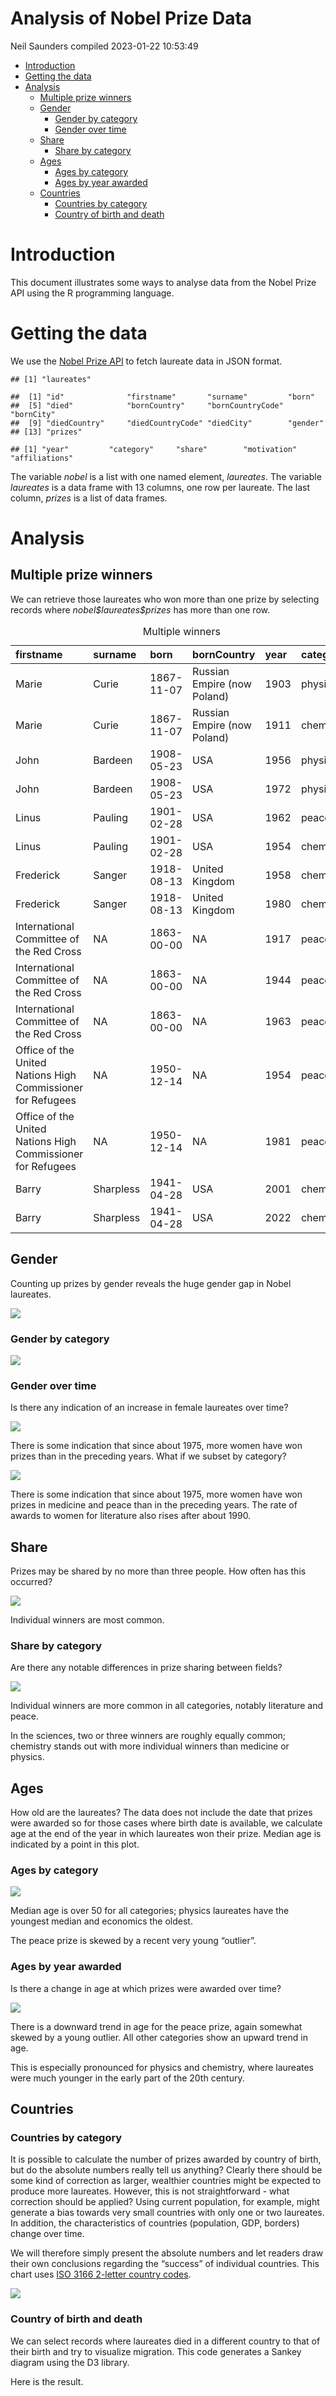 Analysis of Nobel Prize Data
================
Neil Saunders
compiled 2023-01-22 10:53:49

- <a href="#introduction" id="toc-introduction">Introduction</a>
- <a href="#getting-the-data" id="toc-getting-the-data">Getting the
  data</a>
- <a href="#analysis" id="toc-analysis">Analysis</a>
  - <a href="#multiple-prize-winners"
    id="toc-multiple-prize-winners">Multiple prize winners</a>
  - <a href="#gender" id="toc-gender">Gender</a>
    - <a href="#gender-by-category" id="toc-gender-by-category">Gender by
      category</a>
    - <a href="#gender-over-time" id="toc-gender-over-time">Gender over
      time</a>
  - <a href="#share" id="toc-share">Share</a>
    - <a href="#share-by-category" id="toc-share-by-category">Share by
      category</a>
  - <a href="#ages" id="toc-ages">Ages</a>
    - <a href="#ages-by-category" id="toc-ages-by-category">Ages by
      category</a>
    - <a href="#ages-by-year-awarded" id="toc-ages-by-year-awarded">Ages by
      year awarded</a>
  - <a href="#countries" id="toc-countries">Countries</a>
    - <a href="#countries-by-category"
      id="toc-countries-by-category">Countries by category</a>
    - <a href="#country-of-birth-and-death"
      id="toc-country-of-birth-and-death">Country of birth and death</a>

# Introduction

This document illustrates some ways to analyse data from the Nobel Prize
API using the R programming language.

# Getting the data

We use the [Nobel Prize API](https://nobelprize.readme.io/) to fetch
laureate data in JSON format.

    ## [1] "laureates"

    ##  [1] "id"              "firstname"       "surname"         "born"           
    ##  [5] "died"            "bornCountry"     "bornCountryCode" "bornCity"       
    ##  [9] "diedCountry"     "diedCountryCode" "diedCity"        "gender"         
    ## [13] "prizes"

    ## [1] "year"         "category"     "share"        "motivation"   "affiliations"

The variable *nobel* is a list with one named element, *laureates*. The
variable *laureates* is a data frame with 13 columns, one row per
laureate. The last column, *prizes* is a list of data frames.

# Analysis

## Multiple prize winners

We can retrieve those laureates who won more than one prize by selecting
records where *nobel\$laureates\$prizes* has more than one row.

<table class="table table-striped" style="margin-left: auto; margin-right: auto;">
<caption>
Multiple winners
</caption>
<thead>
<tr>
<th style="text-align:left;">
firstname
</th>
<th style="text-align:left;">
surname
</th>
<th style="text-align:left;">
born
</th>
<th style="text-align:left;">
bornCountry
</th>
<th style="text-align:left;">
year
</th>
<th style="text-align:left;">
category
</th>
</tr>
</thead>
<tbody>
<tr>
<td style="text-align:left;">
Marie
</td>
<td style="text-align:left;">
Curie
</td>
<td style="text-align:left;">
1867-11-07
</td>
<td style="text-align:left;">
Russian Empire (now Poland)
</td>
<td style="text-align:left;">
1903
</td>
<td style="text-align:left;">
physics
</td>
</tr>
<tr>
<td style="text-align:left;">
Marie
</td>
<td style="text-align:left;">
Curie
</td>
<td style="text-align:left;">
1867-11-07
</td>
<td style="text-align:left;">
Russian Empire (now Poland)
</td>
<td style="text-align:left;">
1911
</td>
<td style="text-align:left;">
chemistry
</td>
</tr>
<tr>
<td style="text-align:left;">
John
</td>
<td style="text-align:left;">
Bardeen
</td>
<td style="text-align:left;">
1908-05-23
</td>
<td style="text-align:left;">
USA
</td>
<td style="text-align:left;">
1956
</td>
<td style="text-align:left;">
physics
</td>
</tr>
<tr>
<td style="text-align:left;">
John
</td>
<td style="text-align:left;">
Bardeen
</td>
<td style="text-align:left;">
1908-05-23
</td>
<td style="text-align:left;">
USA
</td>
<td style="text-align:left;">
1972
</td>
<td style="text-align:left;">
physics
</td>
</tr>
<tr>
<td style="text-align:left;">
Linus
</td>
<td style="text-align:left;">
Pauling
</td>
<td style="text-align:left;">
1901-02-28
</td>
<td style="text-align:left;">
USA
</td>
<td style="text-align:left;">
1962
</td>
<td style="text-align:left;">
peace
</td>
</tr>
<tr>
<td style="text-align:left;">
Linus
</td>
<td style="text-align:left;">
Pauling
</td>
<td style="text-align:left;">
1901-02-28
</td>
<td style="text-align:left;">
USA
</td>
<td style="text-align:left;">
1954
</td>
<td style="text-align:left;">
chemistry
</td>
</tr>
<tr>
<td style="text-align:left;">
Frederick
</td>
<td style="text-align:left;">
Sanger
</td>
<td style="text-align:left;">
1918-08-13
</td>
<td style="text-align:left;">
United Kingdom
</td>
<td style="text-align:left;">
1958
</td>
<td style="text-align:left;">
chemistry
</td>
</tr>
<tr>
<td style="text-align:left;">
Frederick
</td>
<td style="text-align:left;">
Sanger
</td>
<td style="text-align:left;">
1918-08-13
</td>
<td style="text-align:left;">
United Kingdom
</td>
<td style="text-align:left;">
1980
</td>
<td style="text-align:left;">
chemistry
</td>
</tr>
<tr>
<td style="text-align:left;">
International Committee of the Red Cross
</td>
<td style="text-align:left;">
NA
</td>
<td style="text-align:left;">
1863-00-00
</td>
<td style="text-align:left;">
NA
</td>
<td style="text-align:left;">
1917
</td>
<td style="text-align:left;">
peace
</td>
</tr>
<tr>
<td style="text-align:left;">
International Committee of the Red Cross
</td>
<td style="text-align:left;">
NA
</td>
<td style="text-align:left;">
1863-00-00
</td>
<td style="text-align:left;">
NA
</td>
<td style="text-align:left;">
1944
</td>
<td style="text-align:left;">
peace
</td>
</tr>
<tr>
<td style="text-align:left;">
International Committee of the Red Cross
</td>
<td style="text-align:left;">
NA
</td>
<td style="text-align:left;">
1863-00-00
</td>
<td style="text-align:left;">
NA
</td>
<td style="text-align:left;">
1963
</td>
<td style="text-align:left;">
peace
</td>
</tr>
<tr>
<td style="text-align:left;">
Office of the United Nations High Commissioner for Refugees
</td>
<td style="text-align:left;">
NA
</td>
<td style="text-align:left;">
1950-12-14
</td>
<td style="text-align:left;">
NA
</td>
<td style="text-align:left;">
1954
</td>
<td style="text-align:left;">
peace
</td>
</tr>
<tr>
<td style="text-align:left;">
Office of the United Nations High Commissioner for Refugees
</td>
<td style="text-align:left;">
NA
</td>
<td style="text-align:left;">
1950-12-14
</td>
<td style="text-align:left;">
NA
</td>
<td style="text-align:left;">
1981
</td>
<td style="text-align:left;">
peace
</td>
</tr>
<tr>
<td style="text-align:left;">
Barry
</td>
<td style="text-align:left;">
Sharpless
</td>
<td style="text-align:left;">
1941-04-28
</td>
<td style="text-align:left;">
USA
</td>
<td style="text-align:left;">
2001
</td>
<td style="text-align:left;">
chemistry
</td>
</tr>
<tr>
<td style="text-align:left;">
Barry
</td>
<td style="text-align:left;">
Sharpless
</td>
<td style="text-align:left;">
1941-04-28
</td>
<td style="text-align:left;">
USA
</td>
<td style="text-align:left;">
2022
</td>
<td style="text-align:left;">
chemistry
</td>
</tr>
</tbody>
</table>

## Gender

Counting up prizes by gender reveals the huge gender gap in Nobel
laureates.

![](nobel_files/figure-gfm/gender-1.png)<!-- -->

### Gender by category

![](nobel_files/figure-gfm/gender-category-1.png)<!-- -->

### Gender over time

Is there any indication of an increase in female laureates over time?

![](nobel_files/figure-gfm/gender-time-1.png)<!-- -->

There is some indication that since about 1975, more women have won
prizes than in the preceding years. What if we subset by category?

![](nobel_files/figure-gfm/gender-time-category-1.png)<!-- -->

There is some indication that since about 1975, more women have won
prizes in medicine and peace than in the preceding years. The rate of
awards to women for literature also rises after about 1990.

## Share

Prizes may be shared by no more than three people. How often has this
occurred?

![](nobel_files/figure-gfm/share-1.png)<!-- -->

Individual winners are most common.

### Share by category

Are there any notable differences in prize sharing between fields?

![](nobel_files/figure-gfm/share-category-1.png)<!-- -->

Individual winners are more common in all categories, notably literature
and peace.

In the sciences, two or three winners are roughly equally common;
chemistry stands out with more individual winners than medicine or
physics.

## Ages

How old are the laureates? The data does not include the date that
prizes were awarded so for those cases where birth date is available, we
calculate age at the end of the year in which laureates won their prize.
Median age is indicated by a point in this plot.

### Ages by category

![](nobel_files/figure-gfm/age-category-1.png)<!-- -->

Median age is over 50 for all categories; physics laureates have the
youngest median and economics the oldest.

The peace prize is skewed by a recent very young “outlier”.

### Ages by year awarded

Is there a change in age at which prizes were awarded over time?

![](nobel_files/figure-gfm/age-year-1.png)<!-- -->

There is a downward trend in age for the peace prize, again somewhat
skewed by a young outlier. All other categories show an upward trend in
age.

This is especially pronounced for physics and chemistry, where laureates
were much younger in the early part of the 20th century.

## Countries

### Countries by category

It is possible to calculate the number of prizes awarded by country of
birth, but do the absolute numbers really tell us anything? Clearly
there should be some kind of correction as larger, wealthier countries
might be expected to produce more laureates. However, this is not
straightforward - what correction should be applied? Using current
population, for example, might generate a bias towards very small
countries with only one or two laureates. In addition, the
characteristics of countries (population, GDP, borders) change over
time.

We will therefore simply present the absolute numbers and let readers
draw their own conclusions regarding the “success” of individual
countries. This chart uses [ISO 3166 2-letter country
codes](https://en.wikipedia.org/wiki/ISO_3166-1_alpha-2).

![](nobel_files/figure-gfm/country-category-1.png)<!-- -->

### Country of birth and death

We can select records where laureates died in a different country to
that of their birth and try to visualize migration. This code generates
a Sankey diagram using the D3 library.

Here is the result.

<div class="sankeyNetwork html-widget html-fill-item-overflow-hidden html-fill-item" id="htmlwidget-c8225d77b830b5108529" style="width:672px;height:480px;"></div>
<script type="application/json" data-for="htmlwidget-c8225d77b830b5108529">{"x":{"links":{"source":[0,2,2,2,2,2,7,7,7,9,10,10,13,13,15,16,17,17,17,19,19,3,3,22,23,24,28,28,28,4,4,4,4,4,4,4,31,31,33,34,34,34,35,38,14,14,14,14,14,14,14,1,1,1,1,1,1,1,41,42,44,45,46,46,46,47,29,29,49,49,51,20,55,57,60,63,65,66,48,48,48,48,32,32,69,69,72,72,61,61,61,61,61,61,73,30,8,8,8,8,8,5,75,76,78,79,81,81,81,6,6,6,6,6,6,83,86,86,88],"target":[1,3,4,1,5,6,3,1,8,8,3,11,3,14,3,1,18,8,6,20,6,14,20,6,6,25,2,4,6,19,3,1,29,30,5,6,4,32,14,14,1,6,36,5,0,3,35,39,29,40,6,7,13,19,14,29,20,6,3,14,35,3,4,1,6,48,14,1,1,6,1,6,6,58,61,4,14,49,3,4,1,6,14,6,1,6,1,6,0,3,4,14,1,6,35,6,13,3,4,14,6,74,2,4,43,1,14,18,6,35,1,20,82,32,71,6,87,6,86],"value":[1,1,4,1,1,3,1,2,1,1,1,1,1,2,1,1,2,1,1,1,9,1,1,1,3,1,1,1,2,1,5,2,1,1,2,7,1,1,1,1,1,1,1,1,1,1,1,1,1,1,3,1,1,1,1,1,1,9,1,1,1,1,1,1,5,1,2,2,2,1,1,6,1,1,1,1,1,1,1,2,1,3,1,1,2,1,1,1,1,3,7,2,1,7,1,2,1,1,2,1,4,1,1,1,1,1,1,1,1,1,1,1,1,1,1,1,1,2,1]},"nodes":{"name":["AR","GB","AT","CH","DE","SE","US","AU","RU","AZ","BA","RS","BD","BE","FR","BG","BR","BY","IL","CA","IT","CD","CL","CN","CO","MX","CR","CY","CZ","IE","RO","DK","NO","DZ","EG","ES","PR","ET","FI","GA","TN","GH","GP","GR","GT","HR","HU","ID","NL","IN","IQ","IR","IS","JP","KE","KR","LB","LC","BB","LR","LT","PL","LU","LV","MA","MG","MK","MM","NG","NZ","PE","PH","PK","PT","ZM","SI","SK","TL","TR","TT","TW","UA","JM","VE","VN","YE","ZA","SG","ZW"]},"options":{"NodeID":1,"NodeGroup":1,"LinkGroup":null,"colourScale":"d3.scaleOrdinal(d3.schemeCategory20);","fontSize":12,"fontFamily":null,"nodeWidth":30,"nodePadding":10,"units":"","margin":{"top":null,"right":null,"bottom":null,"left":null},"iterations":32,"sinksRight":true}},"evals":[],"jsHooks":[]}</script>

The migration of many laureates to the US is apparent, as is the number
of laureates originating from or moving to European nations such as the
UK, France, Germany and Poland.
